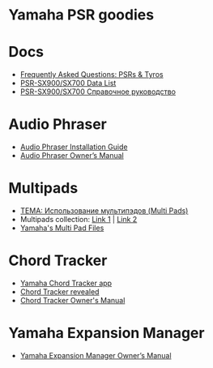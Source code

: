 # Yamaha PSR goodies
<!-- copyright: SeeJay & ReSampled -->

# Docs
* [Frequently Asked Questions: PSRs & Tyros](https://www.psrtutorial.com/MB/zips/FAQ%202016.pdf)
* [PSR-SX900/SX700 Data List](https://hu.yamaha.com/files/download/other_assets/3/1279213/psrsx900_sx700_en_dl_a0.pdf)
* [PSR-SX900/SX700 Справочное руководство](https://ru.yamaha.com/files/download/other_assets/8/1370778/psrsx900_sx700_ru_rm_a0.pdf)

# Audio Phraser
* [Audio Phraser Installation Guide](https://usa.yamaha.com/files/download/other_assets/6/1179086/audio_phraser_en_ig_a0.pdf)
* [Audio Phraser Owner’s Manual](https://usa.yamaha.com/files/download/other_assets/5/1179085/audio_phraser_en_om_a0.pdf)

# Multipads
* [ТЕМА: Использование мультипэдов (Multi Pads)](http://sintezator-online.ru/forum/igraem-na-sintezatore/147-ispolzovanie-multipedov-multi-pads)
* Multipads collection: [Link 1](https://yadi.sk/d/UlDShjRCmdmf2) | [Link 2](/downloads/pads.rar)
* [Yamaha's Multi Pad Files](https://www.psrtutorial.com/sty/MP/mpYamaha.html)

# Chord Tracker
* [Yamaha Chord Tracker app](http://usa.yamaha.com/products/apps/chord_tracker/)
* [Chord Tracker revealed](https://sandsoftwaresound.net/chord-tracker-revealed/)
* [Chord Tracker Owner's Manual](https://usa.yamaha.com/files/download/other_assets/1/969641/chord_tracker_en_om.pdf)

# Yamaha Expansion Manager
* [Yamaha Expansion Manager Owner’s Manual](https://ru.yamaha.com/files/download/other_assets/2/1396982/yamaha_expansion_manager_en_om_v280_k0.pdf)
